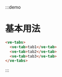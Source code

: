 :::demo

# 基本用法

```html
<ve-tabs>
  <ve-tab>tab1</ve-tab>
  <ve-tab>tab2</ve-tab>
  <ve-tab>tab3</ve-tab>
</ve-tabs>
```

:::